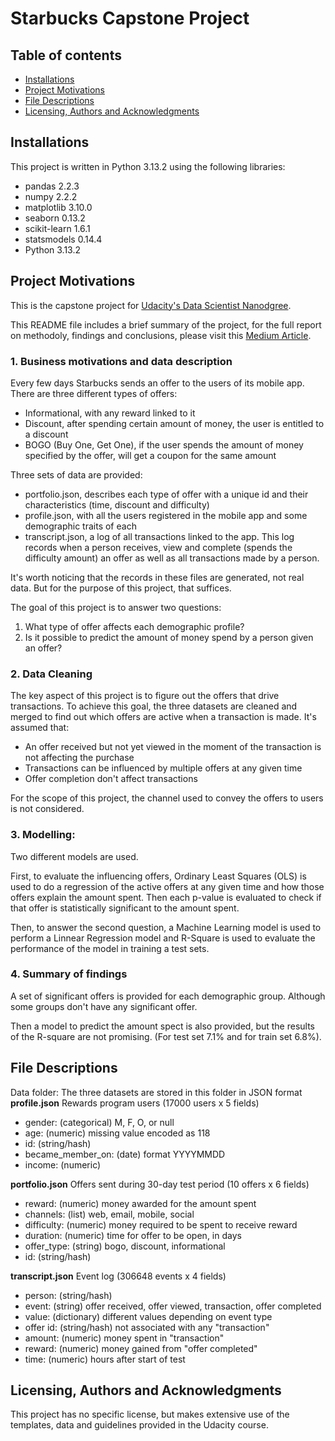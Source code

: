 # Starbucks Capstone Project

## Table of contents

- [Installations](#installations)
- [Project Motivations](#project-motivations)
- [File Descriptions](#file-descriptions)
- [Licensing, Authors and Acknowledgments](#licensing-authors-and-acknowledgments)

## Installations

This project is written in Python 3.13.2 using the following libraries:

- pandas 2.2.3
- numpy 2.2.2
- matplotlib 3.10.0
- seaborn 0.13.2
- scikit-learn 1.6.1
- statsmodels 0.14.4
- Python 3.13.2

## Project Motivations

This is the capstone project for [Udacity's Data Scientist Nanodgree](https://www.udacity.com/course/data-scientist-nanodegree--nd025?promo=year_end&coupon=SAVE40&utm_source=gsem_brand&utm_source=gsem_brand&utm_medium=ads_r&utm_medium=ads_r&utm_campaign=19167921312_c_individuals&utm_campaign=19167921312_c_individuals&utm_term=143524475679&utm_term=143524475679&utm_keyword=udacity%20data%20science_e&utm_keyword=udacity%20data%20science_e&gad_source=1&gclid=EAIaIQobChMImKz0y_e0gwMVfj4GAB1FgAEHEAAYASAAEgI-h_D_BwE).

This README file includes a brief summary of the project, for the full report on methodoly, findings and conclusions, please visit this [Medium Article](medium_link).

### 1. Business motivations and data description

Every few days Starbucks sends an offer to the users of its mobile app. There are three different types of offers:

- Informational, with any reward linked to it
- Discount, after spending certain amount of money, the user is entitled to a discount
- BOGO (Buy One, Get One), if the user spends the amount of money specified by the offer, will get a coupon for the same amount

Three sets of data are provided:

- portfolio.json, describes each type of offer with a unique id and their characteristics (time, discount and difficulty)
- profile.json, with all the users registered in the mobile app and some demographic traits of each
- transcript.json, a log of all transactions linked to the app. This log records when a person receives, view and complete (spends the difficulty amount) an offer as well as all transactions made by a person.

It's worth noticing that the records in these files are generated, not real data. But for the purpose of this project, that suffices.

The goal of this project is to answer two questions:

1. What type of offer affects each demographic profile?
2. Is it possible to predict the amount of money spend by a person given an offer?

### 2. Data Cleaning

The key aspect of this project is to figure out the offers that drive transactions. To achieve this goal, the three datasets are cleaned and merged to find out which offers are active when a transaction is made. It's assumed that:

- An offer received but not yet viewed in the moment of the transaction is not affecting the purchase
- Transactions can be influenced by multiple offers at any given time
- Offer completion don't affect transactions

For the scope of this project, the channel used to convey the offers to users is not considered.

### 3. Modelling:

Two different models are used.

First, to evaluate the influencing offers, Ordinary Least Squares (OLS) is used to do a regression of the active offers at any given time and how those offers explain the amount spent. Then each p-value is evaluated to check if that offer is statistically significant to the amount spent.

Then, to answer the second question, a Machine Learning model is used to perform a Linnear Regression model and R-Square is used to evaluate the performance of the model in training a test sets.

### 4. Summary of findings

A set of significant offers is provided for each demographic group. Although some groups don't have any significant offer.

Then a model to predict the amount spect is also provided, but the results of the R-square are not promising. (For test set 7.1% and for train set 6.8%).

## File Descriptions

Data folder:
The three datasets are stored in this folder in JSON format
**profile.json**
Rewards program users (17000 users x 5 fields)

- gender: (categorical) M, F, O, or null
- age: (numeric) missing value encoded as 118
- id: (string/hash)
- became_member_on: (date) format YYYYMMDD
- income: (numeric)

**portfolio.json**
Offers sent during 30-day test period (10 offers x 6 fields)

- reward: (numeric) money awarded for the amount spent
- channels: (list) web, email, mobile, social
- difficulty: (numeric) money required to be spent to receive reward
- duration: (numeric) time for offer to be open, in days
- offer_type: (string) bogo, discount, informational
- id: (string/hash)

**transcript.json**
Event log (306648 events x 4 fields)

- person: (string/hash)
- event: (string) offer received, offer viewed, transaction, offer completed
- value: (dictionary) different values depending on event type
- offer id: (string/hash) not associated with any "transaction"
- amount: (numeric) money spent in "transaction"
- reward: (numeric) money gained from "offer completed"
- time: (numeric) hours after start of test

## Licensing, Authors and Acknowledgments

This project has no specific license, but makes extensive use of the templates, data and guidelines provided in the Udacity course.
